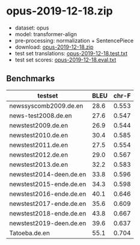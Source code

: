 # opus-2019-12-18.zip

* dataset: opus
* model: transformer-align
* pre-processing: normalization + SentencePiece
* download: [opus-2019-12-18.zip](https://object.pouta.csc.fi/OPUS-MT-dev/de-en/opus-2019-12-18.zip)
* test set translations: [opus-2019-12-18.test.txt](https://object.pouta.csc.fi/OPUS-MT-dev/de-en/opus-2019-12-18.test.txt)
* test set scores: [opus-2019-12-18.eval.txt](https://object.pouta.csc.fi/OPUS-MT-dev/de-en/opus-2019-12-18.eval.txt)

## Benchmarks

| testset               | BLEU  | chr-F |
|-----------------------|-------|-------|
| newssyscomb2009.de.en 	| 28.6 	| 0.553 |
| news-test2008.de.en 	| 27.6 	| 0.547 |
| newstest2009.de.en 	| 26.9 	| 0.544 |
| newstest2010.de.en 	| 30.4 	| 0.585 |
| newstest2011.de.en 	| 27.5 	| 0.554 |
| newstest2012.de.en 	| 29.0 	| 0.567 |
| newstest2013.de.en 	| 32.2 	| 0.583 |
| newstest2014-deen.de.en 	| 33.8 	| 0.596 |
| newstest2015-ende.de.en 	| 34.3 	| 0.598 |
| newstest2016-ende.de.en 	| 40.1 	| 0.646 |
| newstest2017-ende.de.en 	| 35.6 	| 0.609 |
| newstest2018-ende.de.en 	| 43.8 	| 0.667 |
| newstest2019-deen.de.en 	| 39.6 	| 0.637 |
| Tatoeba.de.en 	| 55.1 	| 0.704 |

